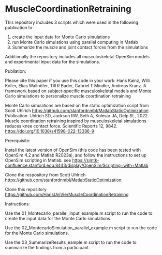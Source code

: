 # MuscleCoordinationRetraining

This repository includes 3 scripts which were used in the following publication to 
1) create the input data for Monte Carlo simulations
2) run Monte Carlo simulations using parallel computing in Matlab
3) Summarize the muscle and joint contact forces from the simulations

Additionally the repository includes all musculoskeletal OpenSim models and experimental input data for the simulations.

Publiation:

Please cite this paper if you use this code in your work:
Hans Kainz, Willi Koller, Elias Wallnöfer, Till R Bader, Gabriel T Mindler, Andreas Kranz. A framework based on subject-specific musculoskeletal models and Monte Carlo simulations to personalize muscle coordination retraining

Monte Carlo simulations are based on the static optimization script from Scott Uhlrich https://github.com/stanfordnmbl/MatlabStaticOptimization
Publication: Uhlrich SD, Jackson RW, Seth A, Kolesar JA, Delp SL, 2022. Muscle coordination retraining inspired by musculoskeletal simulations reduces knee contact force. Scientific Reports 12, 9842. https://doi.org/10.1038/s41598-022-13386-9

Prerequisite:

Install the latest version of OpenSim (this code has been tested with OpenSim 4.2 and Matlab R2023a), and follow the instructions to set up OpenSim scripting in Matlab.
see https://simtk-confluence.stanford.edu:8443/display/OpenSim/Scripting+with+Matlab 

Clone the respository from Scott Uhlrich https://github.com/stanfordnmbl/MatlabStaticOptimization

Clone this repository https://github.com/HansUniVie/MuscleCoordinationRetraining

Instructions:

Use the 01_Montecarlo_parallel_input_example.m script to run the code to create the input data for the Monte Carlo simulations.

Use the 02_MontecarloSimulation_parallel_example.m script to run the code for the Monte Carlo simulations.

Use the 03_SummarizeResults_eample.m script to run the code to summarize the findings from a participant.
